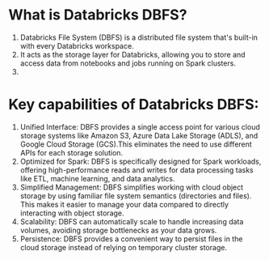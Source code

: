 # What is Databricks DBFS?

1. Databricks File System (DBFS) is a distributed file system that's built-in with every Databricks workspace.
2. It acts as the storage layer for Databricks, allowing you to store and access data from notebooks and jobs running on Spark clusters.
3. 
# Key capabilities of Databricks DBFS:

1. Unified Interface: DBFS provides a single access point for various cloud storage systems like Amazon S3, Azure Data Lake Storage (ADLS), and Google Cloud Storage (GCS).This eliminates the need to use different APIs for each storage solution.
2. Optimized for Spark: DBFS is specifically designed for Spark workloads, offering high-performance reads and writes for data processing tasks like ETL, machine learning, and data analytics.
3. Simplified Management: DBFS simplifies working with cloud object storage by using familiar file system semantics (directories and files). This makes it easier to manage your data compared to directly interacting with object storage.
4. Scalability: DBFS can automatically scale to handle increasing data volumes, avoiding storage bottlenecks as your data grows.
5. Persistence: DBFS provides a convenient way to persist files in the cloud storage instead of relying on temporary cluster storage.

